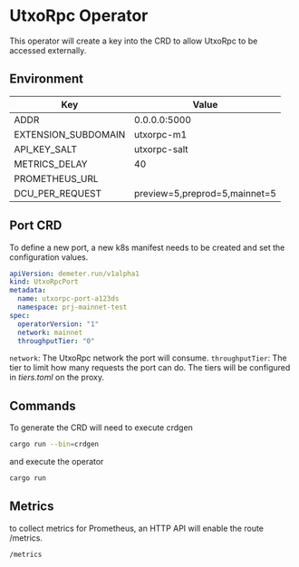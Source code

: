 # UtxoRpc Operator

This operator will create a key into the CRD to allow UtxoRpc to be accessed externally.

## Environment

| Key                        | Value                         |
| ---------------------------| ----------------------------- |
| ADDR                       | 0.0.0.0:5000                  |
| EXTENSION_SUBDOMAIN        | utxorpc-m1                    |
| API_KEY_SALT               | utxorpc-salt                  |
| METRICS_DELAY              | 40                            |
| PROMETHEUS_URL             |                               |
| DCU_PER_REQUEST            | preview=5,preprod=5,mainnet=5 |

## Port CRD

To define a new port, a new k8s manifest needs to be created and set the configuration values.

```yml
apiVersion: demeter.run/v1alpha1
kind: UtxoRpcPort
metadata:
  name: utxorpc-port-a123ds
  namespace: prj-mainnet-test
spec:
  operatorVersion: "1"
  network: mainnet
  throughputTier: "0"
```

`network`: The UtxoRpc network the port will consume.
`throughputTier`: The tier to limit how many requests the port can do. The tiers will be configured in *tiers.toml* on the proxy.

## Commands

To generate the CRD will need to execute crdgen

```bash
cargo run --bin=crdgen
```

and execute the operator

```bash
cargo run
```

## Metrics

to collect metrics for Prometheus, an HTTP API will enable the route /metrics.

```
/metrics
```
